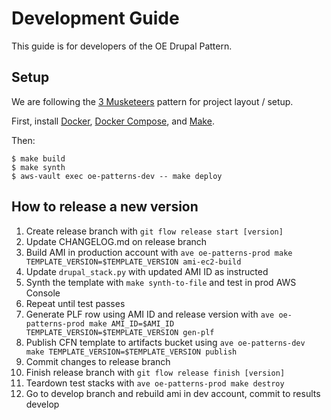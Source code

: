
# Development Guide

This guide is for developers of the OE Drupal Pattern.

## Setup

We are following the [3 Musketeers](https://3musketeers.io/) pattern for project layout / setup.

First, install [Docker](https://www.docker.com/), [Docker Compose](https://docs.docker.com/compose/), and [Make](https://www.gnu.org/software/make/).

Then:

    $ make build
    $ make synth
    $ aws-vault exec oe-patterns-dev -- make deploy

## How to release a new version

1. Create release branch with `git flow release start [version]`
1. Update CHANGELOG.md on release branch
1. Build AMI in production account with `ave oe-patterns-prod make TEMPLATE_VERSION=$TEMPLATE_VERSION ami-ec2-build`
1. Update `drupal_stack.py` with updated AMI ID as instructed
1. Synth the template with `make synth-to-file` and test in prod AWS Console
1. Repeat until test passes
1. Generate PLF row using AMI ID and release version with `ave oe-patterns-prod make AMI_ID=$AMI_ID TEMPLATE_VERSION=$TEMPLATE_VERSION gen-plf`
1. Publish CFN template to artifacts bucket using `ave oe-patterns-dev make TEMPLATE_VERSION=$TEMPLATE_VERSION publish`
1. Commit changes to release branch
1. Finish release branch with `git flow release finish [version]`
1. Teardown test stacks with `ave oe-patterns-prod make destroy`
1. Go to develop branch and rebuild ami in dev account, commit to results develop
